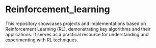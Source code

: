 # Reinforcement_learning
This repository showcases projects and implementations based on Reinforcement Learning (RL), demonstrating key algorithms and their applications. It serves as a practical resource for understanding and experimenting with RL techniques.

